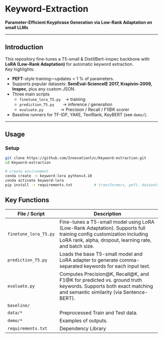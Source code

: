 # **Keyword-Extraction**

**Parameter-Efficient Keyphrase Generation via Low-Rank Adaptation on small LLMs**

------

## **Introduction**

This repository fine-tunes a T5-small & DistillBert-inspec backbone with **LoRA (Low-Rank Adaptation)** for automatic keyword extraction.  
Key highlights:

- **PEFT**-style training—updates < 1 % of parameters.  
- Supports popular datasets: **SemEval-ScienceIE 2017, Krapivin-2009, Inspec**, plus any custom JSON.  
- Three main scripts  
  - `finetune_lora_T5.py` → training  
  - `prediction_T5.py`  → inference / generation  
  - `evaluate.py`    → Precision / Recall / F1@K scorer  
- Baseline runners for TF-IDF, YAKE, TextRank, KeyBERT (see `demo/`).

------

## **Usage**

### **Setup**

```bash
git clone https://github.com/Innovationlzc/Keyword-extraction.git
cd Keyword-extraction

# create environment
conda create -n keyword-lora python=3.10
conda activate keyword-lora
pip install -r requirements.txt          # transformers, peft, datasets, …
```


## **Key Functions**

| File / Script         | Description                                                                 |
|-----------------------|-----------------------------------------------------------------------------|
| `finetune_lora_T5.py` | Fine-tunes a T5-small model using LoRA (Low-Rank Adaptation). Supports full training config customization including LoRA rank, alpha, dropout, learning rate, and batch size. |
| `prediction_T5.py`    | Loads the base T5-small model and LoRA adapter to generate comma-separated keywords for each input text.|
| `evaluate.py`         | Computes Precision@K, Recall@K, and F1@K for predicted vs. ground truth keywords. Supports both exact matching and semantic similarity (via Sentence-BERT). |
| `baseline/`           | |
| `data/*`              | Preprocessed Train and Test data. |
| `demo/*`              | Examples of outputs. |
| `requirements.txt`    | Dependency Library|



